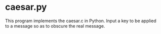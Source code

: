 # caesar.py
This program implements the caesar.c in Python. Input a key to be applied to a message so as to obscure the real message.
